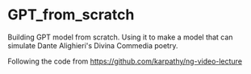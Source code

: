 # GPT_from_scratch
Building GPT model from scratch.
Using it to make a model that can simulate Dante Alighieri's Divina Commedia poetry.

Following the code from https://github.com/karpathy/ng-video-lecture
